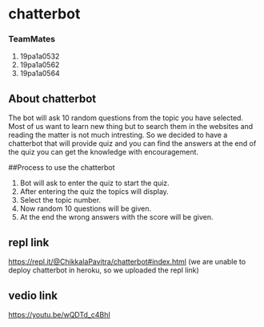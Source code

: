 # chatterbot
### TeamMates
 1. 19pa1a0532
 2. 19pa1a0562
 3. 19pa1a0564

## About chatterbot
The bot will ask 10 random questions from the topic you have selected.
Most of us want to learn new thing but to search them in the websites and reading the matter is not much intresting.
So we decided to have a chatterbot that will provide quiz and you can find the answers at the end of the quiz you can get the knowledge with encouragement.

##Process to use the chatterbot
1. Bot will ask to enter the quiz to start the quiz.
2. After entering the quiz the topics will display.
3. Select the topic number.
4. Now random 10 questions will be given.
5. At the end the wrong answers with the score will be given.


## repl link
https://repl.it/@ChikkalaPavitra/chatterbot#index.html
(we are unable to deploy chatterbot in heroku, so we uploaded the repl link)

## vedio link
https://youtu.be/wQDTd_c4BhI
